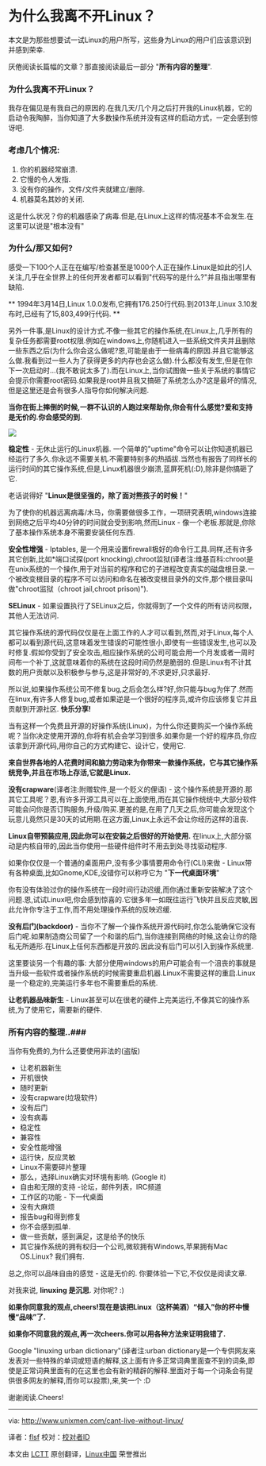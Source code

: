 为什么我离不开Linux？
================================================================================
本文是为那些想要试一试Linux的用户所写，这些身为Linux的用户们应该意识到并感到荣幸.

厌倦阅读长篇幅的文章？那直接阅读最后一部分 "**所有内容的整理**".

### 为什么我离不开Linux？ ###

我存在偏见是有我自己的原因的.在我几天/几个月之后打开我的Linux机器，它的启动令我陶醉，当你知道了大多数操作系统并没有这样的启动方式，一定会感到惊讶吧.

### 考虑几个情况: ###

1. 你的机器经常崩溃.
1. 它慢的令人发指.
1. 没有你的操作，文件/文件夹就建立/删除.
1. 机器莫名其妙的关闭.

这是什么状况？你的机器感染了病毒.但是,在Linux上这样的情况基本不会发生.在这里可以说是"根本没有" 

### 为什么/那又如何? ###

感受一下100个人正在在编写/检查甚至是1000个人正在操作.Linux是如此的引人关注,几乎在全世界上的任何开发者都可以看到"代码写的是什么?"并且指出哪里有缺陷.

** 1994年3月14日,Linux 1.0.0发布,它拥有176.250行代码.到2013年,Linux 3.10发布时,已经有了15,803,499行代码. **
 
另外一件事,是Linux的设计方式.不像一些其它的操作系统,在Linux上,几乎所有的复杂任务都需要root权限.例如在windows上,你随机进入一些系统文件夹并且删除一些东西之后(为什么你会这么做呢?恩,可能是由于一些病毒的原因.并且它能够这么做.我看到过一些人为了获得更多的内存也会这么做).什么都没有发生,但是在你下一次启动时...(我不敢说太多了).而在Linux上,当你试图做一些关于系统的事情它会提示你需要root密码.如果我是root并且我又搞砸了系统怎么办?这是最坏的情况,但是这里还是会有很多人指导你如何解决问题.

**当你在街上摔倒的时候,一群不认识的人跑过来帮助你,你会有什么感觉?爱和支持是无价的.你会感受的到.**

![](http://180016988.r.cdn77.net/wp-content/uploads/2013/10/linux.png)

**稳定性** - 无休止运行的Linux机器. 一个简单的"uptime"命令可以让你知道机器已经运行了多久.你永远不需要关机.不需要特别多的热插拔.当然也有报告了同样长的运行时间的其它操作系统,但是,Linux机器很少崩溃,蓝屏死机(:D),除非是你搞砸了它.

老话说得好 "**Linux是很坚强的，除了面对熊孩子的时候！**"

为了使你的机器远离病毒/木马，你需要做很多工作，一项研究表明,windows连接到网络之后平均40分钟的时间就会受到影响,然而Linux - 像一个老板.那就是,你除了基本操作系统本身不需要安装任何东西.

**安全性增强** - Iptables, 是一个用来设置firewall极好的命令行工具.同样,还有许多其它创新,比如*端口试探(port knocking),chroot监狱(译者注:维基百科:chroot是在unix系统的一个操作,用于对当前的程序和它的子进程改变真实的磁盘根目录.一个被改变根目录的程序不可以访问和命名在被改变根目录外的文件,那个根目录叫做"chroot监狱（chroot jail,chroot prison)").

**SELinux** - 如果设置执行了SELinux之后，你就得到了一个文件的所有访问权限，其他人无法访问.

其它操作系统的源代码仅仅是在上面工作的人才可以看到,然而,对于Linux,每个人都可以看到源代码,这意味着发生错误的可能性很小,即使有一些错误发生,也可以及时修复.假如你受到了安全攻击,相应操作系统的公司可能会用一个月发或者一周时间布一个补丁,这就意味着你的系统在这段时间仍然是脆弱的.但是Linux有不计其数的用户贡献以及积极参与参与,这是非常好的,不求更好,只求最好.

所以说,如果操作系统公司不修复bug,之后会怎么样?好,你只能与bug为伴了.然而在linux,有许多人修复bug,或者如果逆是一个很好的程序员,或许你应该修复它并且贡献到开源社区. **快乐分享!**

当有这样一个免费且开源的好操作系统(Linux)，为什么你还要购买一个操作系统呢？当你决定使用开源的,你将有机会会学习到很多.如果你是一个好的程序员,你应该拿到开源代码,用你自己的方式构建它、设计它，使用它.

**来自世界各地的人花费时间和脑力劳动来为你带来一款操作系统，它与其它操作系统竞争,并且在市场上存活,它就是Linux.**

**没有crapware**(译者注:附赠软件,是一个贬义的俚语) - 这个操作系统是开源的.那其它工具呢？恩,有许多开源工具可以在上面使用,而在其它操作统统中,大部分软件可能会问你是否订购服务,升级/购买.更差的是,在用了几天之后,你可能会发现这个玩意儿竟然只是30天的试用期.在这方面,Linux上永远不会让你经历这样的沮丧.

**Linux自带预装应用,因此你可以在安装之后很好的开始使用.**
在linux上,大部分驱动是内核自带的,因此当你使用一些硬件组件时不用去到处寻找驱动程序.

如果你仅仅是一个普通的桌面用户,没有多少事情要用命令行(CLI)来做 - Linux带有各种桌面,比如Gnome,KDE,没错你可以称呼它为 "**下一代桌面环境**"

你有没有体验过你的操作系统在一段时间行动迟缓,而你通过重新安装解决了这个问题.恩,试试Linux吧,你会感到惊喜的.它很多年一如既往运行飞快并且反应灵敏,因此允许你专注于工作,而不用处理操作系统的反映迟缓.


**没有后门(backdoor)** - 当你不了解一个操作系统开源代码时,你怎么能确保它没有后门呢.如果制造商公司留了一个和谐的后门,当你连接到网络的时候,这会让你的隐私无所遁形.在Linux上任何东西都是开放的.因此没有后门可以引入到操作系统里.

这里要谈另一个有趣的事: 大部分使用windows的用户可能会有一个沮丧的事就是当升级一些软件或者操作系统的时候需要重启机器.Linux不需要这样的重启.Linux是一个稳定的,完美运行多年也不需要重启的系统.

**让老机器品味新生** - Linux甚至可以在很老的硬件上完美运行,不像其它的操作系统,为了使用它，需要新的硬件.

### 所有内容的整理..###
当你有免费的,为什么还要使用非法的(盗版)

- 让老机器新生 
- 开机很快
- 随时更新
- 没有crapware(垃圾软件)
- 没有后门
- 没有病毒
- 稳定性
- 兼容性
- 安全性能增强
- 运行快，反应灵敏
- Linux不需要碎片整理
- 那么，选择Linux确实对环境有影响. (Google it)
- 自由和无限的支持 -论坛，邮件列表，IRC频道
- 工作区的功能 - 下一代桌面
- 没有大麻烦
- 报告bug和得到修复
- 你不会感到孤单.
- 做一些贡献，感到满足，这是给予的快乐
- 其它操作系统的拥有权归一个公司,微软拥有Windows,苹果拥有Mac OS.Linux? 我们拥有.

总之,你可以品味自由的感觉 - 这是无价的. 你要体验一下它,不仅仅是阅读文章.

对我来说, **linuxing 是沉思**. 对你呢? :)

**如果你同意我的观点,cheers!现在是该把Linux（这杯美酒）“倾入”你的杯中慢慢“品味”了.**

**如果你不同意我的观点,再一次cheers.你可以用各种方法来证明我错了.**

Google "linuxing urban dictionary"(译者注:urban dictionary是一个专供网友来发表对一些特殊的单词或短语的解释,这上面有许多正常词典里面查不到的词条,即使是正常词典里面有的在这里也会有新的精辟的解释.里面对于每一个词条会有提供很多网友的解释,而你可以投票),来,笑一个 :D

谢谢阅读.Cheers!

--------------------------------------------------------------------------------

via: http://www.unixmen.com/cant-live-without-linux/

译者：[flsf](https://github.com/flsf) 校对：[校对者ID](https://github.com/校对者ID)

本文由 [LCTT](https://github.com/LCTT/TranslateProject) 原创翻译，[Linux中国](http://linux.cn/) 荣誉推出
